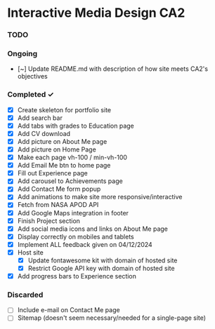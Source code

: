 # Interactive Media Design CA2

### TODO

### Ongoing
- [~] Update README.md with description of how site meets CA2's objectives  

### Completed ✓
- [X] Create skeleton for portfolio site  
- [X] Add search bar  
- [X] Add tabs with grades to Education page  
- [X] Add CV download  
- [X] Add picture on About Me page  
- [X] Add picture on Home Page 
- [X] Make each page vh-100 / min-vh-100
- [X] Add Email Me btn to home page
- [X] Fill out Experience page
- [X] Add carousel to Achievements page
- [X] Add Contact Me form popup  
- [X] Add animations to make site more responsive/interactive  
- [X] Fetch from NASA APOD API
- [X] Add Google Maps integration in footer
- [X] Finish Project section 
- [X] Add social media icons and links on About Me page  
- [X] Display correctly on mobiles and tablets
- [X] Implement ALL feedback given on 04/12/2024
- [X] Host site  
  - [X] Update fontawesome kit with domain of hosted site   
  - [X] Restrict Google API key with domain of hosted site  
- [X] Add progress bars to Experience section

### Discarded
- [ ] Include e-mail on Contact Me page  
- [ ] Sitemap (doesn't seem necessary/needed for a single-page site)  